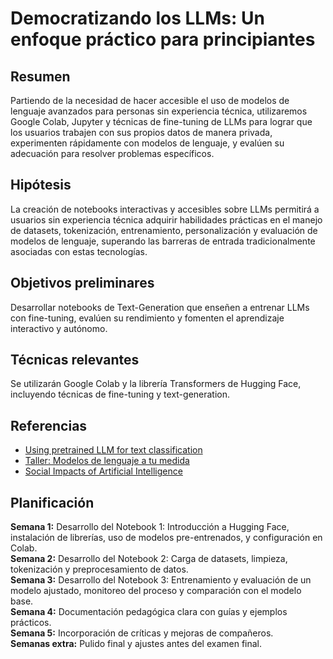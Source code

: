# Democratizando los LLMs: Un enfoque práctico para principiantes 

## Resumen

Partiendo de la necesidad de hacer accesible el uso de modelos de lenguaje avanzados para personas sin experiencia técnica, utilizaremos Google Colab, Jupyter y técnicas de fine-tuning de LLMs para lograr que los usuarios trabajen con sus propios datos de manera privada, experimenten rápidamente con modelos de lenguaje, y evalúen su adecuación para resolver problemas específicos.


## Hipótesis

La creación de notebooks interactivas y accesibles sobre LLMs permitirá a usuarios sin experiencia técnica adquirir habilidades prácticas en el manejo de datasets, tokenización, entrenamiento, personalización y evaluación de modelos de lenguaje, superando las barreras de entrada tradicionalmente asociadas con estas tecnologías.

## Objetivos preliminares

Desarrollar notebooks de Text-Generation que enseñen a entrenar LLMs con fine-tuning, evalúen su rendimiento y fomenten el aprendizaje interactivo y autónomo.

## Técnicas relevantes

Se utilizarán Google Colab y la librería Transformers de Hugging Face, incluyendo técnicas de fine-tuning y text-generation.
  
## Referencias
- [Using pretrained LLM for text classification](https://colab.research.google.com/drive/1h3hQ8anuKjoWJXz12p-OgwduBpYQB7rI?usp=sharing)
- [Taller: Modelos de lenguaje a tu medida](https://colab.research.google.com/github/nanom/llm_adaptation_workshop/blob/main/Taller_Modelos_de_lenguaje_a_tu_medida_13_de_septiembre_2023.ipynb)
- [Social Impacts of Artificial Intelligence](https://colab.research.google.com/drive/1bSo9oXpB7fHjPB5UZGKJAcyA0zXHGjZO?usp=sharing#scrollTo=7JMLkzn24hnm)

## Planificación

**Semana 1:** Desarrollo del Notebook 1: Introducción a Hugging Face, instalación de librerías, uso de modelos pre-entrenados, y configuración en Colab.  
**Semana 2:** Desarrollo del Notebook 2: Carga de datasets, limpieza, tokenización y preprocesamiento de datos.  
**Semana 3:** Desarrollo del Notebook 3: Entrenamiento y evaluación de un modelo ajustado, monitoreo del proceso y comparación con el modelo base.  
**Semana 4:** Documentación pedagógica clara con guías y ejemplos prácticos.  
**Semana 5:** Incorporación de críticas y mejoras de compañeros.  
**Semanas extra:** Pulido final y ajustes antes del examen final.


